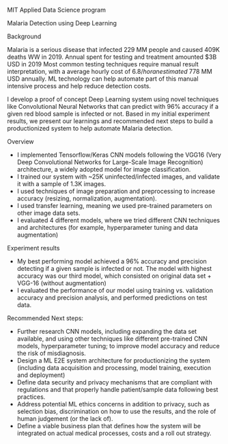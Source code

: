 MIT Applied Data Science program

Malaria Detection using Deep Learning

Background

Malaria is a serious disease that infected 229 MM people and caused 409K deaths WW in 2019. Annual spent for testing and treatment amounted $3B USD in 2019
Most common testing techniques require manual result interpretation, with a average hourly cost of $6.8/h or an estimated ~$778 MM USD annually. ML technology can help automate part of this manual intensive process and help reduce detection costs.

I develop a proof of concept Deep Learning system using novel techniques like Convolutional Neural Networks that can predict with 96% accuracy if a given red blood sample is infected or not. 
Based in my initial experiment results, we present our learnings and recommended next steps to build a productionized system to help automate Malaria detection.


Overview

* I implemented Tensorflow/Keras CNN models following the VGG16 (Very Deep Convolutional Networks for Large-Scale Image Recognition) architecture, a widely adopted model for image classification.
* I trained our system with ~25K uninfected/infected images, and validate it with a sample of 1.3K images. 
* I used techniques of image preparation and preprocessing to increase accuracy (resizing, normalization, augmentation).
* I used transfer learning, meaning we used pre-trained parameters on other image data sets.
* I evaluated 4 different models, where we tried different CNN techniques and architectures (for example, hyperparameter tuning and data augmentation)


Experiment results

* My best performing model achieved a 96% accuracy and precision detecting if a given sample is infected or not. The model with highest accuracy was our third model, which consisted on original data set + VGG-16 (without augmentation)
* I evaluated the performance of our model using training vs. validation accuracy and precision analysis, and performed predictions on test data. 

Recommended Next steps:

* Further research CNN models, including expanding the data set available, and using other techniques like different pre-trained CNN models, hyperparameter tuning; to improve model accuracy and reduce the risk of misdiagnosis.
* Design a ML E2E system architecture for productionizing the system (including data acquisition and processing, model training, execution and deployment) 
* Define data security and privacy mechanisms that are compliant with regulations and that properly handle patient/sample data following best practices.
* Address potential ML ethics concerns in addition to privacy, such as selection bias, discrimination on how to use the results, and the role of human judgement (or the lack of).
* Define a viable business plan that defines how the system will be integrated on actual medical processes, costs and a roll out strategy.
